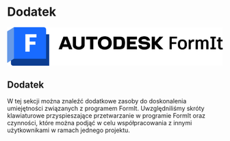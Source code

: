# Dodatek

![](<../.gitbook/assets/formit intro hero image.png>)

## Dodatek

W tej sekcji można znaleźć dodatkowe zasoby do doskonalenia umiejętności związanych z programem FormIt. Uwzględniliśmy skróty klawiaturowe przyspieszające przetwarzanie w programie FormIt oraz czynności, które można podjąć w celu współpracowania z innymi użytkownikami w ramach jednego projektu.
